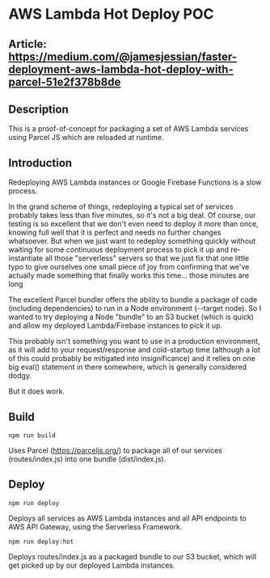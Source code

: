 # AWS Lambda Hot Deploy POC

## Article: https://medium.com/@jamesjessian/faster-deployment-aws-lambda-hot-deploy-with-parcel-51e2f378b8de

## Description

This is a proof-of-concept for packaging a set of AWS Lambda services using Parcel JS which are reloaded at runtime.

## Introduction

Redeploying AWS Lambda instances or Google Firebase Functions is a slow process.

In the grand scheme of things, redeploying a typical set of services probably takes less than five minutes, so it's not a big deal. Of course, our testing is so excellent that we don't even need to deploy it more than once, knowing full well that it is perfect and needs no further changes whatsoever. But when we just want to redeploy something quickly without waiting for some continuous deployment process to pick it up and re-instantiate all those "serverless" servers so that we just fix that one little typo to give ourselves one small piece of joy from confirming that we've actually made something that finally works this time… those minutes are long

The excellent Parcel bundler offers the ability to bundle a package of code (including dependencies) to run in a Node environment (--target node). So I wanted to try deploying a Node "bundle" to an S3 bucket (which is quick) and allow my deployed Lambda/Firebase instances to pick it up.

This probably isn't something you want to use in a production environment, as it will add to your request/response and cold-startup time (although a lot of this could probably be mitigated into insignificance) and it relies on one big eval() statement in there somewhere, which is generally considered dodgy.

But it does work.

## Build

```
npm run build
```

Uses Parcel (https://parceljs.org/) to package all of our services (routes/index.js) into one bundle (dist/index.js).

## Deploy

```
npm run deploy
```

Deploys all services as AWS Lambda instances and all API endpoints to AWS API Gateway, using the Serverless Framework.

```
npm run deploy:hot
```

Deploys routes/index.js as a packaged bundle to our S3 bucket, which will get picked up by our deployed Lambda instances.
